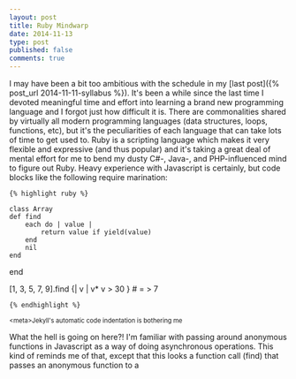 ```yaml
---
layout: post
title: Ruby Mindwarp
date: 2014-11-13
type: post
published: false
comments: true
---
```


I may have been a bit too ambitious with the schedule in my [last post]({% post_url 2014-11-11-syllabus %}). It's been a while since the last time I devoted meaningful time and effort into learning a brand new programming language and I forgot just how difficult it is. There are commonalities shared by virtually all modern programming languages (data structures, loops, functions, etc), but it's the peculiarities of each language that can take lots of time to get used to. Ruby is a scripting language which makes it very flexible and expressive (and thus popular) and it's taking a great deal of mental effort for me to bend my dusty C#-, Java-, and PHP-influenced mind to figure out Ruby. Heavy experience with Javascript is certainly, but code blocks like the following require marination:


	{% highlight ruby %}

	class Array
	def find
		each do | value | 
			return value if yield(value)
		end
		nil
	end
end

[1, 3, 5, 7, 9].find {| v | v* v > 30 } 		# = > 7

	{% endhighlight %}

<span style='font-size:0.8em;'>&lt;meta&gt;Jekyll's automatic code indentation is bothering me</meta></span>

What the hell is going on here?! I'm familiar with passing around anonymous functions in Javascript as a way of doing asynchronous operations. This kind of reminds me of that, except that this looks a function call (find) that passes an anonymous function to a 